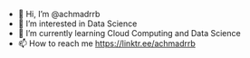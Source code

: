 - 👋 Hi, I’m @achmadrrb
- 👀 I’m interested in Data Science
- 🌱 I’m currently learning Cloud Computing and Data Science
- 📫 How to reach me https://linktr.ee/achmadrrb

<!---
achmadrrb/achmadrrb is a ✨ special ✨ repository because its `README.md` (this file) appears on your GitHub profile.
You can click the Preview link to take a look at your changes.
--->
